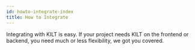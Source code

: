 ```yaml
---
id: howto-integrate-index
title: How to Integrate
---
```


Integrating with KILT is easy.
If your project needs KILT on the frontend or backend, you need much or less flexibility, we got you covered.